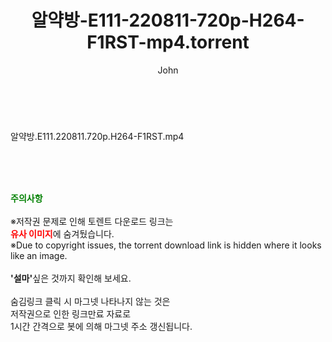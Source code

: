﻿---
layout: post
title:  "알약방-E111-220811-720p-H264-F1RST-mp4.torrent"
author: John
categories: [ 방송/음악 ]
tags: [  ]
image:  
description: "알약방-E111-220811-720p-H264-F1RST-mp4 torrent 정보 공유"
toc: true
toc_sticky: true
---

<br>
<div class="view-img">
<a class="view_image" href="http://torrentmobile61.com/bbs/view_image.php?fn=%2Fdata%2Ffile%2Fmusic%2F3735183265_8Ewfan4R_6107d18c637bf2c3aa2138c01aef16a3f58ec423.jpg" target="_blank"><img alt="" class="img-tag" content="http://torrentmobile61.com/data/file/music/3735183265_8Ewfan4R_6107d18c637bf2c3aa2138c01aef16a3f58ec423.jpg" itemprop="image" src="http://torrentmobile61.com/data/file/music/thumb-3735183265_8Ewfan4R_6107d18c637bf2c3aa2138c01aef16a3f58ec423_835x2212.jpg"/></a></div><div class="view-content" itemprop="description">
<p>알약방.E111.220811.720p.H264-F1RST.mp4<br/></p> </div>
    
<br><br><br>
<p data-ke-size="size16"><b><span style="color: green;">주의사항</span></b><br /><br />※저작권 문제로 인해 토렌트 다운로드 링크는<br /><b><span style="color: red;">유사 이미지</span></b>에 숨겨뒀습니다.<br />※Due to copyright issues, the torrent download link is hidden where it looks like an image.<br /><br /><b>'설마'</b>싶은 것까지 확인해 보세요.<br /><br />숨김링크 클릭 시 마그넷 나타나지 않는 것은<br />저작권으로 인한 링크만료 자료로<br />1시간 간격으로 봇에 의해 마그넷 주소 갱신됩니다.</p>
